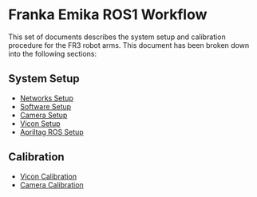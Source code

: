 # Franka Emika ROS1 Workflow
This set of documents describes the system setup and calibration procedure for the FR3 robot arms. This document has been broken down into the following sections:

## System Setup

- [Networks Setup](../network_setting/README.md)
- [Software Setup](installation.md)
- [Camera Setup]()
- [Vicon Setup]()
- [Apriltag ROS Setup]()
## Calibration
- [Vicon Calibration]()
- [Camera Calibration]()